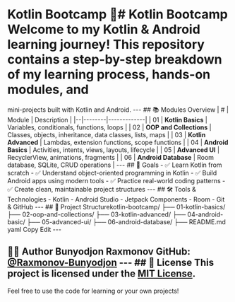 # Kotlin Bootcamp 🚀# Kotlin Bootcamp Welcome to my Kotlin & Android learning journey! This repository contains a step-by-step breakdown of my learning process, hands-on modules, and 
mini-projects built with Kotlin and Android. --- ## 📚 Modules Overview | # | Module | Description | |--|--------|-------------| | 01 | **Kotlin Basics** | Variables, conditionals, functions, 
loops | | 02 | **OOP and Collections** | Classes, objects, inheritance, data classes, lists, maps | | 03 | **Kotlin Advanced** | Lambdas, extension functions, scope functions | | 04 | **Android 
Basics** | Activities, intents, views, layouts, lifecycle | | 05 | **Advanced UI** | RecyclerView, animations, fragments | | 06 | **Android Database** | Room database, SQLite, CRUD operations | 
--- ## 🎯 Goals - ✅ Learn Kotlin from scratch - ✅ Understand object-oriented programming in Kotlin - ✅ Build Android apps using modern tools - ✅ Practice real-world coding patterns - ✅ 
Create clean, maintainable project structures --- ## 🛠️ Tools & Technologies - Kotlin - Android Studio - Jetpack Components - Room - Git & GitHub --- ## 📁 Project Structurekotlin-bootcamp/ 
├── 01-kotlin-basics/ ├── 02-oop-and-collections/ ├── 03-kotlin-advanced/ ├── 04-android-basic/ ├── 05-advanced-ui/ ├── 06-android-database/ ├── README.md yaml Copy Edit --- 
## 👨‍💻 Author **Bunyodjon Raxmonov** GitHub: [@Raxmonov-Bunyodjon](https://github.com/Raxmonov-Bunyodjon) --- ## 📜 License This project is licensed under the [MIT License](LICENSE).
Feel free to use the code for learning or your own projects!

